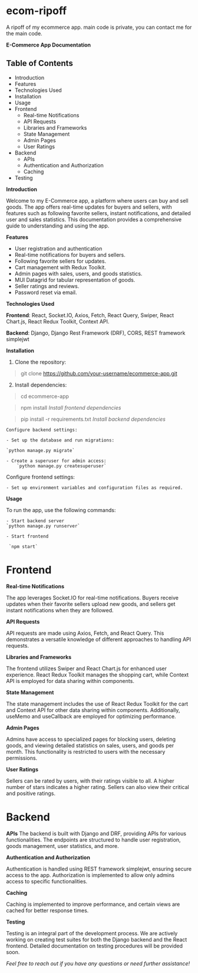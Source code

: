 # ecom-ripoff
A ripoff of my ecommerce app. main code is private, you can contact me for the main code.  

**E-Commerce App Documentation**
## Table of Contents
- Introduction
- Features
- Technologies Used
- Installation
- Usage
- Frontend
    - Real-time Notifications
    - API Requests
    - Libraries and Frameworks
    - State Management
    - Admin Pages
    - User Ratings
- Backend
    - APIs
    - Authentication and Authorization
    - Caching
- Testing  

**Introduction**

Welcome to my E-Commerce app, a platform where users can buy and sell goods. The app offers real-time updates for buyers and sellers, with features such as following favorite sellers, instant notifications, and detailed user and sales statistics. This documentation provides a comprehensive guide to understanding and using the app.  

**Features**
- User registration and authentication
- Real-time notifications for buyers and sellers.
- Following favorite sellers for updates.
- Cart management with Redux Toolkit.
- Admin pages with sales, users, and goods statistics.
- MUI Datagrid for tabular representation of goods.
- Seller ratings and reviews.
- Password reset via email.  

**Technologies Used**  

**Frontend**: React, Socket.IO, Axios, Fetch, React Query, Swiper, React Chart.js, React Redux Toolkit, Context API.  

**Backend**: Django, Django Rest Framework (DRF), CORS, REST framework simplejwt  

**Installation**
1. Clone the repository:
> git clone https://github.com/your-username/ecommerce-app.git
2. Install dependencies:

> cd ecommerce-app

> npm install
> *Install frontend dependencies*
 
> pip install -r requirements.txt
*Install backend dependencies*

    Configure backend settings:  
    
    - Set up the database and run migrations:  
    
    `python manage.py migrate` 
      
    - Create a superuser for admin access:  
        `python manage.py createsuperuser`  

Configure frontend settings:  

    - Set up environment variables and configuration files as required.  
    
**Usage**  

To run the app, use the following commands:  

    - Start backend server  
    `python manage.py runserver`

    - Start frontend  

     `npm start`

# Frontend

 **Real-time Notifications**
 
The app leverages Socket.IO for real-time notifications. Buyers receive updates when their favorite sellers upload new goods, and sellers get instant notifications when they are followed.

**API Requests**  

API requests are made using Axios, Fetch, and React Query. This demonstrates a versatile knowledge of different approaches to handling API requests.

**Libraries and Frameworks**  

The frontend utilizes Swiper and React Chart.js for enhanced user experience. React Redux Toolkit manages the shopping cart, while Context API is employed for data sharing within components.

**State Management**  

The state management includes the use of React Redux Toolkit for the cart and Context API for other data sharing within components. Additionally, useMemo and useCallback are employed for optimizing performance.

**Admin Pages**  

Admins have access to specialized pages for blocking users, deleting goods, and viewing detailed statistics on sales, users, and goods per month. This functionality is restricted to users with the necessary permissions.

**User Ratings**  

Sellers can be rated by users, with their ratings visible to all. A higher number of stars indicates a higher rating. Sellers can also view their critical and positive ratings.

# Backend
**APIs**
The backend is built with Django and DRF, providing APIs for various functionalities. The endpoints are structured to handle user registration, goods management, user statistics, and more.

**Authentication and Authorization**  

Authentication is handled using REST framework simplejwt, ensuring secure access to the app. Authorization is implemented to allow only admins access to specific functionalities.

**Caching**  

Caching is implemented to improve performance, and certain views are cached for better response times.

**Testing**  

Testing is an integral part of the development process. We are actively working on creating test suites for both the Django backend and the React frontend. Detailed documentation on testing procedures will be provided soon.

*Feel free to reach out if you have any questions or need further assistance!*





